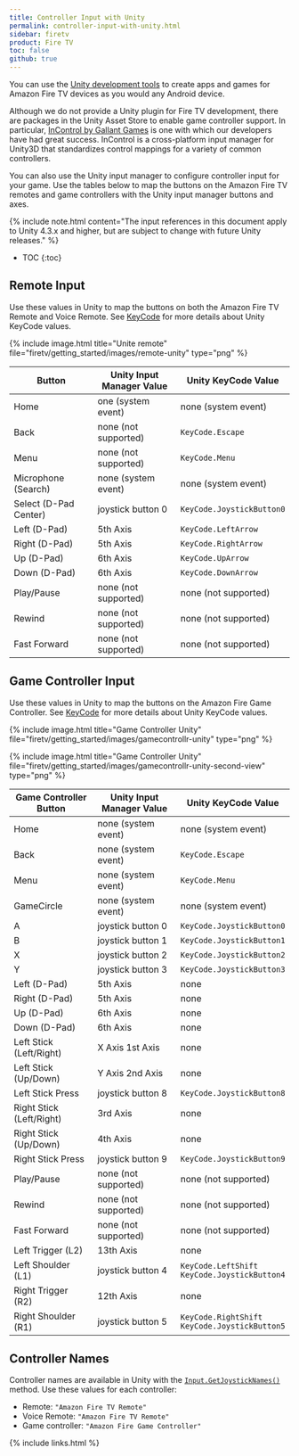 ```yaml
---
title: Controller Input with Unity
permalink: controller-input-with-unity.html
sidebar: firetv
product: Fire TV
toc: false
github: true
---
```


You can use the [Unity development tools](http://unity3d.com/unity) to create apps and games for Amazon Fire TV devices as you would any Android device.

Although we do not provide a Unity plugin for Fire TV development, there are packages in the Unity Asset Store to enable game controller support. In particular, [InControl by Gallant Games](http://www.gallantgames.com/incontrol) is one with which our developers have had great success. InControl is a cross-platform input manager for Unity3D that standardizes control mappings for a variety of common controllers.

You can also use the Unity input manager to configure controller input for your game. Use the tables below to map the buttons on the Amazon Fire TV remotes and game controllers with the Unity input manager buttons and axes.

{% include note.html content="The input references in this document apply to Unity 4.3.x and higher, but are subject to change with future Unity releases." %}

* TOC
{:toc}

## Remote Input

Use these values in Unity to map the buttons on both the Amazon Fire TV Remote and Voice Remote. See <a href="http://docs.unity3d.com/ScriptReference/KeyCode.html">KeyCode</a> for more details about Unity KeyCode values.

{% include image.html title="Unite remote" file="firetv/getting_started/images/remote-unity" type="png" %}

<table class="grid">
<colgroup>
<col width="33%" />
<col width="33%" />
<col width="33%" />
</colgroup>
  <thead>
    <tr>
      <th>Button</th>
      <th>Unity Input Manager Value</th>
      <th>Unity KeyCode Value</th>
    </tr>
  </thead>
  <tbody>
    <tr>
      <td>Home</td>
      <td>one (system event)</td>
      <td>none (system event)</td>
    </tr>
    <tr>
      <td>Back</td>
      <td>none (not supported)</td>
      <td><code>KeyCode.Escape</code></td>
    </tr>
    <tr>
      <td>Menu</td>
      <td>none (not supported)</td>
      <td><code>KeyCode.Menu</code></td>
    </tr>
    <tr>
      <td>Microphone (Search)</td>
      <td>none (system event)</td>
      <td>none (system event)</td>
    </tr>
    <tr>
      <td>Select (D-Pad Center)</td>
      <td>joystick button 0</td>
      <td><code>KeyCode.JoystickButton0</code></td>
    </tr>
    <tr>
      <td>Left (D-Pad)</td>
      <td>5th Axis</td>
      <td><code>KeyCode.LeftArrow</code></td>
    </tr>
    <tr>
      <td>Right (D-Pad)</td>
      <td>5th Axis</td>
      <td><code>KeyCode.RightArrow</code></td>
    </tr>
    <tr>
      <td>Up (D-Pad)</td>
      <td>6th Axis</td>
      <td><code>KeyCode.UpArrow</code></td>
    </tr>
    <tr>
      <td>Down (D-Pad)</td>
      <td>6th Axis</td>
      <td><code>KeyCode.DownArrow</code></td>
    </tr>
    <tr>
      <td>Play/Pause</td>
      <td>none (not supported)</td>
      <td>none (not supported)</td>
    </tr>
    <tr>
      <td>Rewind</td>
      <td>none (not supported)</td>
      <td>none (not supported)</td>
    </tr>
    <tr>
      <td>Fast Forward</td>
      <td>none (not supported)</td>
      <td>none (not supported)</td>
    </tr>
  </tbody>
</table>


## Game Controller Input

Use these values in Unity to map the buttons on the Amazon Fire Game Controller. See <a href="http://docs.unity3d.com/ScriptReference/KeyCode.html">KeyCode</a> for more details about Unity KeyCode values.

{% include image.html title="Game Controller Unity" file="firetv/getting_started/images/gamecontrollr-unity" type="png" %}

{% include image.html title="Game Controller Unity" file="firetv/getting_started/images/gamecontrollr-unity-second-view" type="png" %}

<table class="grid">
<colgroup>
<col width="33%" />
<col width="33%" />
<col width="33%" />
</colgroup>
  <thead>
    <tr>
      <th>Game Controller Button</th>
      <th>Unity Input Manager Value</th>
      <th>Unity KeyCode Value</th>
    </tr>
  </thead>
  <tbody>
    <tr>
      <td>Home</td>
      <td>none (system event)</td>
      <td>none (system event)</td>
    </tr>
    <tr>
      <td>Back</td>
      <td>none (system event)</td>
      <td><code>KeyCode.Escape</code></td>
    </tr>
    <tr>
      <td>Menu</td>
      <td>none (system event)</td>
      <td><code>KeyCode.Menu</code></td>
    </tr>
    <tr>
      <td>GameCircle</td>
      <td>none (system event)</td>
      <td>none (system event)</td>
    </tr>
    <tr>
      <td>A</td>
      <td>joystick button 0</td>
      <td><code>KeyCode.JoystickButton0</code></td>
    </tr>
    <tr>
      <td>B</td>
      <td>joystick button 1</td>
      <td><code>KeyCode.JoystickButton1</code></td>
    </tr>
    <tr>
      <td>X</td>
      <td>joystick button 2</td>
      <td><code>KeyCode.JoystickButton2</code></td>
    </tr>
    <tr>
      <td>Y</td>
      <td>joystick button 3</td>
      <td><code>KeyCode.JoystickButton3</code></td>
    </tr>
    <tr>
      <td>Left (D-Pad)</td>
      <td>5th Axis</td>
      <td>none</td>
    </tr>
    <tr>
      <td>Right (D-Pad)</td>
      <td>5th Axis</td>
      <td>none</td>
    </tr>
    <tr>
      <td>Up (D-Pad)</td>
      <td>6th Axis</td>
      <td>none</td>
    </tr>
    <tr>
      <td>Down (D-Pad)</td>
      <td>6th Axis</td>
      <td>none</td>
    </tr>
    <tr>
      <td>Left Stick (Left/Right)</td>
      <td>X Axis 1st Axis</td>
      <td>none</td>
    </tr>
    <tr>
      <td>Left Stick (Up/Down)</td>
      <td>Y Axis 2nd Axis</td>
      <td>none</td>
    </tr>
    <tr>
      <td>Left Stick Press</td>
      <td>joystick button 8</td>
      <td><code>KeyCode.JoystickButton8</code></td>
    </tr>
    <tr>
      <td>Right Stick (Left/Right)</td>
      <td>3rd Axis</td>
      <td>none</td>
    </tr>
    <tr>
      <td>Right Stick (Up/Down)</td>
      <td>4th Axis</td>
      <td>none</td>
    </tr>
    <tr>
      <td>Right Stick Press</td>
      <td>joystick button 9</td>
      <td><code>KeyCode.JoystickButton9</code></td>
    </tr>
    <tr>
      <td>Play/Pause</td>
      <td>none (not supported)</td>
      <td>none (not supported)</td>
    </tr>
    <tr>
      <td>Rewind</td>
      <td>none (not supported)</td>
      <td>none (not supported)</td>
    </tr>
    <tr>
      <td>Fast Forward</td>
      <td>none (not supported)</td>
      <td>none (not supported)</td>
    </tr>
    <tr>
      <td>Left Trigger (L2)</td>
      <td>13th Axis</td>
      <td>none</td>
    </tr>
    <tr>
      <td>Left Shoulder (L1)</td>
      <td>joystick button 4</td>
      <td><code>KeyCode.LeftShift KeyCode.JoystickButton4</code></td>
    </tr>
    <tr>
      <td>Right Trigger (R2)</td>
      <td>12th Axis</td>
      <td>none</td>
    </tr>
    <tr>
      <td>Right Shoulder (R1)</td>
      <td>joystick button 5</td>
      <td><code>KeyCode.RightShift KeyCode.JoystickButton5</code></td>
    </tr>
  </tbody>
</table>


## Controller Names

Controller names are available in Unity with the [`Input.GetJoystickNames()`](http://docs.unity3d.com/ScriptReference/Input.GetJoystickNames.html) method. Use these values for each controller:

*   Remote: `"Amazon Fire TV Remote"`
*   Voice Remote: `"Amazon Fire TV Remote"`
*   Game controller: `"Amazon Fire Game Controller"`

{% include links.html %}

